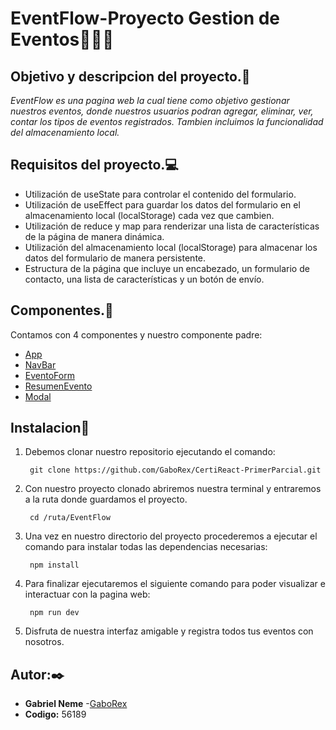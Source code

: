 # EventFlow-Proyecto Gestion de Eventos🎊🎉🎈
## Objetivo y descripcion del proyecto.📌
_EventFlow es una pagina web la cual tiene como objetivo gestionar nuestros eventos, donde nuestros usuarios podran agregar, eliminar, ver, contar los tipos de eventos registrados. Tambien incluimos la funcionalidad del almacenamiento local._

## Requisitos del proyecto.💻
* Utilización de useState para controlar el contenido del formulario.
* Utilización de useEffect para guardar los datos del formulario en el  almacenamiento local (localStorage) cada vez que cambien.
* Utilización de reduce y map para renderizar una lista de características de la página de manera dinámica.
* Utilización del almacenamiento local (localStorage) para almacenar los datos del formulario de manera persistente.
* Estructura de la página que incluye un encabezado, un formulario de contacto, una lista de características y un botón de envío.

## Componentes.🤖
Contamos con 4 componentes y nuestro componente padre:
* [App](EventFlow/src/App.jsx)
* [NavBar](EventFlow/src/components/Navbar.jsx) 
* [EventoForm](EventFlow/src/components/EventoForm.jsx)
* [ResumenEvento](EventFlow/src/components/ResumenEvento.jsx)
* [Modal](EventFlow/src/components/Modal.jsx)

## Instalacion🔧

1. Debemos clonar nuestro repositorio ejecutando el comando:

        git clone https://github.com/GaboRex/CertiReact-PrimerParcial.git

2. Con nuestro proyecto clonado abriremos nuestra terminal y entraremos a la ruta donde guardamos el proyecto.        

        cd /ruta/EventFlow

3. Una vez en nuestro directorio del proyecto procederemos a ejecutar el comando para instalar todas las dependencias necesarias:

        npm install
4. Para finalizar ejecutaremos el siguiente comando para poder visualizar e interactuar con la pagina web:
        
        npm run dev

5. Disfruta de nuestra interfaz amigable y registra todos tus eventos con nosotros.




## Autor:✒️

* **Gabriel Neme** -[GaboRex](https://github.com/GaboRex)
* **Codigo:** 56189

